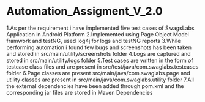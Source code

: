 # Automation_Assigment_V_2.0
1.As per the requirement i have implemented five test cases of SwagsLabs Application in Android Platform
2.Implemented using Page Object Model framwork and testNG, used log4j for logs and testNG reports
3.While performing automation i found few bugs and screenshots has been taken and stored in src/main/utility/screenshots folder
4.Logs are captured and stored in src/main/utility/logs folder
5.Test cases are written in the form of testcase class files and are present in src/test/java/com.swaglabs.testcases folder
6.Page classes are present src/main/java/com.swaglabs.page and utility classes are present in src/main/java/com.swaglabs.utility folder
7.All the external dependencies have been added through pom.xml and the corresponding jar files are stored in Maven Dependencies


